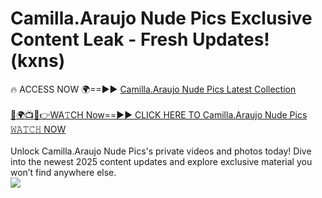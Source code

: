 # Camilla.Araujo Nude Pics Exclusive Content Leak - Fresh Updates! (kxns)

🔥 ACCESS NOW 🌍==►► <a href="https://tinyurl.com/kvy9nzfs" rel="nofollow">Camilla.Araujo Nude Pics Latest Collection</a>
<br><br>
[🔴🌍📺📱👉WA𝚃CH Now==►► CLICK HERE TO Camilla.Araujo Nude Pics 𝚆𝙰𝚃𝙲𝙷 NOW](https://tinyurl.com/kvy9nzfs)
<br><br>
Unlock Camilla.Araujo Nude Pics's private videos and photos today! Dive into the newest 2025 content updates and explore exclusive material you won’t find anywhere else.
<br>
<a href="https://tinyurl.com/kvy9nzfs" rel="nofollow" data-target="animated-image.originalLink"><img src="https://camo.githubusercontent.com/8a4f000d20f83aca3bf7ec5f350d767afa0574a8a352519fd8cfa583a6f93a33/68747470733a2f2f692e696d6775722e636f6d2f644a486b345a712e676966" data-canonical-src="https://i.imgur.com/dJHk4Zq.gif" style="max-width: 100%; display: inline-block;" data-target="animated-image.originalImage"></a>
<br>
